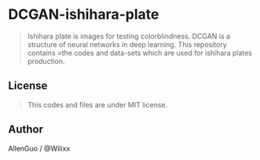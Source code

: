 # DCGAN-ishihara-plate


>Ishihara plate is images for testing colorblindness. DCGAN is a structure of neural networks in deep learning. This repository contains >the codes and data-sets which are used for ishihara plates production. 


## License
>This codes and files are under MIT license. 

## Author
AllenGuo / @Wilixx
